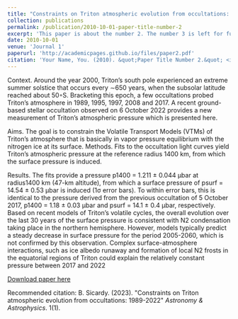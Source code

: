 ```yaml
---
title: "Constraints on Triton atmospheric evolution from occultations: 1989-2022"
collection: publications
permalink: /publication/2010-10-01-paper-title-number-2
excerpt: 'This paper is about the number 2. The number 3 is left for future work.'
date: 2010-10-01
venue: 'Journal 1'
paperurl: 'http://academicpages.github.io/files/paper2.pdf'
citation: 'Your Name, You. (2010). &quot;Paper Title Number 2.&quot; <i>Journal 1</i>. 1(2).'
---
```

Context. Around the year 2000, Triton’s south pole experienced an extreme summer solstice that occurs every ∼650 years, when the subsolar
latitude reached about 50◦S. Bracketing this epoch, a few occultations probed Triton’s atmosphere in 1989, 1995, 1997, 2008 and 2017. A recent
ground-based stellar occultation observed on 6 October 2022 provides a new measurement of Triton’s atmospheric pressure which is presented
here.

Aims. The goal is to constrain the Volatile Transport Models (VTMs) of Triton’s atmosphere that is basically in vapor pressure equilibrium with
the nitrogen ice at its surface.
Methods. Fits to the occultation light curves yield Triton’s atmospheric pressure at the reference radius 1400 km, from which the surface pressure
is induced.

Results. The fits provide a pressure p1400 = 1.211 ± 0.044 μbar at radius1400 km (47-km altitude), from which a surface pressure of psurf =
14.54 ± 0.53 μbar is induced (1σ error bars). To within error bars, this is identical to the pressure derived from the previous occultation of 5
October 2017, p1400 = 1.18 ± 0.03 μbar and psurf = 14.1 ± 0.4 μbar, respectively. Based on recent models of Triton’s volatile cycles, the overall
evolution over the last 30 years of the surface pressure is consistent with N2 condensation taking place in the northern hemisphere. However,
models typically predict a steady decrease in surface pressure for the period 2005-2060, which is not confirmed by this observation. Complex
surface-atmosphere interactions, such as ice albedo runaway and formation of local N2 frosts in the equatorial regions of Triton could explain the
relatively constant pressure between 2017 and 2022


[Download paper here](http://academicpages.github.io/files/paper2.pdf)

Recommended citation: B. Sicardy. (2023). "Constraints on Triton atmospheric evolution from occultations: 1989-2022" <i>Astronomy & Astrophysics</i>. 1(1).